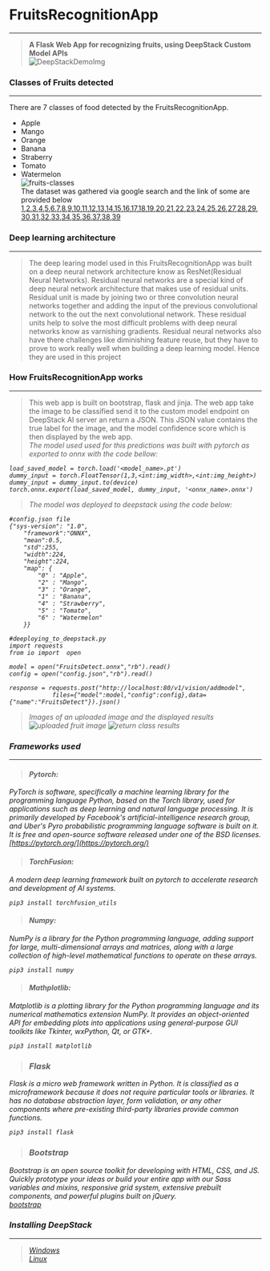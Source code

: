 
# FruitsRecognitionApp
___
> <strong>A Flask Web App for recognizing fruits, using DeepStack Custom Model APIs</strong> <br>
![DeepStackDemoImg](./Assets/Screenshot.png) <br>
### Classes of Fruits detected
___
There are 7 classes of food detected by the FruitsRecognitionApp.
* Apple
* Mango
* Orange
* Banana
* Straberry
* Tomato
* Watermelon <br>
![fruits-classes](./Assets/Fruits-01.png) <br> 
The dataset was gathered via google search and the link of some are provided below
[1](https://www.google.com/search?q=apple+fruit&source=lnms&tbm=isch&sa=X&ved=0ahUKEwiRr5Dyu4LjAhUypnEKHRd0AAYQ_AUIECgB&biw=681&bih=655),[2](https://www.google.com/search?biw=681&bih=655&tbm=isch&sa=1&ei=0PAQXf24E5yAjLsPtOyCsA0&q=red+apple+fruits&oq=red+apple+fruits&gs_l=img.3..0i8i30.27620.31345..31639...0.0..0.231.2718.0j15j1......0....1..gws-wiz-img.......35i39j0i67j0j0i30j0i24.6UjswYHmzVI),[3](https://www.google.com/search?biw=681&bih=655&tbm=isch&sa=1&ei=8fAQXcn8I-zKgwfXypOYDQ&q=green+apple+fruits&oq=green+apple+fruits&gs_l=img.3..0.17337.19431..19911...0.0..0.326.978.0j4j0j1......0....1..gws-wiz-img.......0i7i30.dhmuqp_WWL0),[4](https://www.google.com/search?biw=681&bih=655&tbm=isch&sa=1&ei=B_EQXd42qcmDB5Pvg-AB&q=yellow+apple+fruits&oq=yellow+apple+fruits&gs_l=img.3...40634.42605..42821...0.0..0.200.1028.0j5j1......0....1..gws-wiz-img.VYvl9UvTUZo),[5](https://www.google.com/search?biw=681&bih=655&tbm=isch&sa=1&ei=M_EQXY7-NeGFjLsP9omdkA4&q=orange&oq=orange&gs_l=img.3..35i39l2j0i67l8.14706.15919..16308...0.0..0.225.1083.0j5j1......0....1..gws-wiz-img.......0.2Yj3Mc_jdcc),[6](https://www.google.com/search?biw=681&bih=655&tbm=isch&sa=1&ei=RfEQXeKoKMTlgwfB9LGABQ&q=orange+fruit&oq=orange+fruit&gs_l=img.3..0l10.16403.20282..20598...1.0..0.170.1113.0j7......0....1..gws-wiz-img.......35i39j0i67j0i30.NaNVutTKZuA),[7](https://www.google.com/search?biw=681&bih=655&tbm=isch&sa=1&ei=W_EQXaCcItGHjLsP7-yqkAQ&q=green+orange+fruit&oq=green+orange+fruit&gs_l=img.3..0j0i7i30j0i8i30l7j0i24.20061.21208..21606...0.0..0.167.941.0j6......0....1..gws-wiz-img.......0i8i7i30.YIoTdhpgm-c),[8](https://www.google.com/search?biw=681&bih=655&tbm=isch&sa=1&ei=cvEQXdusJOKfjLsPrc29qA0&q=blood+orange+fruit&oq=blood+orange+fruit&gs_l=img.3..0j0i30j0i24l8.18490.19206..19716...0.0..1.364.1011.0j4j0j1......0....1..gws-wiz-img.......0i7i30.B_im1evTKxM),[9](https://www.google.com/search?biw=681&bih=655&tbm=isch&sa=1&ei=h_EQXfT6MZHAgwefm4eYDg&q=tangerine&oq=tangerine&gs_l=img.3..0j0i67l3j0j0i67j0l4.20981.23248..23785...0.0..0.180.1500.0j9......0....1..gws-wiz-img.......35i39.Lc6hz8OoaCs),[10](https://www.google.com/search?biw=681&bih=655&tbm=isch&sa=1&ei=ofEQXe-pI6LKgwf7uL7ICw&q=orange+basket&oq=orange+basket&gs_l=img.3..0l10.13374.16113..17287...0.0..0.192.2150.0j13......0....1..gws-wiz-img.......35i39j0i67.4SJ3OD_bfqQ),[11](https://www.google.com/search?biw=681&bih=655&tbm=isch&sa=1&ei=tPEQXdPzC7K7gweplqWoCg&q=banana&oq=banana&gs_l=img.3..0i67l4j0l2j0i67l3j0.18847.20420..20868...0.0..0.196.1024.0j6......0....1..gws-wiz-img.......35i39.z4WXhUwzzIQ),[12](https://www.google.com/search?biw=681&bih=655&tbm=isch&sa=1&ei=yvEQXZD-IqmHjLsPl7ieqAU&q=plantain&oq=plantain&gs_l=img.3..0i67l3j0l7.26340.28314..28663...0.0..0.203.1398.0j7j1......0....1..gws-wiz-img.......35i39.tTfpc7bA8oQ),[13](https://www.google.com/search?biw=681&bih=655&tbm=isch&sa=1&ei=6PEQXZnqH4T0U625p8AP&q=green+banana&oq=green+banana&gs_l=img.3..0l10.15008.17677..18363...0.0..1.350.2293.0j9j2j1......0....1..gws-wiz-img.......35i39j0i67.02PryBYUFTs),[14](https://www.google.com/search?biw=681&bih=655&tbm=isch&sa=1&ei=_PEQXZeME86qgwfo4pHgCg&q=small+banana&oq=small+banana&gs_l=img.3..0l10.36005.37419..37917...0.0..0.259.919.0j4j1......0....1..gws-wiz-img.......0i7i30.DxgRsoYg3KU),[15](https://www.google.com/search?biw=681&bih=655&tbm=isch&sa=1&ei=I_IQXeWFKfPhgwf7jIGoBg&q=red+banana&oq=red+banana&gs_l=img.3..0i67l2j0l8.94828.96906..97601...0.0..0.203.844.0j4j1......0....1..gws-wiz-img.......35i39j0i7i30j0i10.AlhQrACtEV4),[16](https://www.google.com/search?biw=681&bih=655&tbm=isch&sa=1&ei=hvIQXZ6pOeWIjLsPlZG_sAk&q=banana+basket&oq=banana+bask&gs_l=img.3.0.0j0i8i30l9.70695.73827..76583...0.0..0.209.1078.0j5j1......0....1..gws-wiz-img.......35i39j0i67j0i5i30.uvWQOfRD9xY),[17](https://www.google.com/search?biw=681&bih=655&tbm=isch&sa=1&ei=1PIQXY-BO4iEjLsP-MWl0Ao&q=mango&oq=mango&gs_l=img.3..0i67l4j0j0i67l5.29489.31931..32506...0.0..0.187.896.0j5......0....1..gws-wiz-img.......35i39.DAwi5uVpwlI),[18](https://www.google.com/search?biw=681&bih=655&tbm=isch&sa=1&ei=9vIQXebtL7ScjLsPk7yUgAo&q=mango+fruit&oq=mango+fruit&gs_l=img.3..0l10.21079.22829..23714...0.0..0.247.1067.0j5j1......0....1..gws-wiz-img.......0i67.hyT897o7tz4),[19](https://www.google.com/search?biw=681&bih=655&tbm=isch&sa=1&ei=D_MQXa_9J4emUJbVgKAG&q=green+mango&oq=green+mango&gs_l=img.3..0j0i67l5j0l2j0i67j0.62275.66919..67581...0.0..0.236.1240.0j6j1......0....1..gws-wiz-img.......35i39j0i7i30j0i10.RkIe__IQoTU),[20](https://www.google.com/search?biw=681&bih=655&tbm=isch&sa=1&ei=VPMQXcCbFMvMgweYk5igBw&q=mango+tree&oq=mango+tree&gs_l=img.3..0l10.19854.23585..34429...0.0..0.442.2228.0j7j1j1j1......0....1..gws-wiz-img.......35i39j0i67.zIC8BZqmYRQ),[21](https://www.google.com/search?biw=681&bih=655&tbm=isch&sa=1&ei=ePMQXb_4C4eJjLsP2Iy_qAk&q=mango+basket&oq=mango+basket&gs_l=img.3..0l6j0i8i30l4.25247.27420..28042...0.0..0.216.1340.0j7j1......0....1..gws-wiz-img.......35i39.HCe24mNFmn8),[22](https://www.google.com/search?biw=681&bih=655&tbm=isch&sa=1&ei=lvMQXYuZApGxUoLVtOgJ&q=palmer+mango&oq=palmer+mango&gs_l=img.3..0l2j0i8i30l2j0i24l3.19362.24448..24914...0.0..0.201.1483.0j8j1......0....1..gws-wiz-img.......35i39j0i67j0i7i30j0i8i7i30.M_H45dyS6-Y),[23](https://www.google.com/search?biw=681&bih=655&tbm=isch&sa=1&ei=sPMQXeTrEbG7gweO4a6ICg&q=tomatoes&oq=tomatoes&gs_l=img.3..0l10.138043.139952..140728...0.0..0.243.1393.0j7j1......0....1..gws-wiz-img.......35i39j0i67.7drP5IWdnJ4),[24](https://www.google.com/search?biw=681&bih=655&tbm=isch&sa=1&ei=PvQQXdLFPIzUUd7Sl9gL&q=green+tomatoes&oq=green+tomatoes&gs_l=img.3..0l7j0i7i30l3.22289.23271..23963...0.0..0.182.1001.0j6......0....1..gws-wiz-img.RQZplJ8AlSU),[25](https://www.google.com/search?biw=681&bih=655&tbm=isch&sa=1&ei=WPQQXfiABsqqgweC_KyACg&q=yellow+tomatoes&oq=yellow+tomatoes&gs_l=img.3..0l4j0i7i30l6.18035.19815..20292...0.0..0.195.993.0j6......0....1..gws-wiz-img.IQaQlFd-awc),[26](https://www.google.com/search?biw=681&bih=655&tbm=isch&sa=1&ei=bfQQXfPjLIuIjLsPm4qn-Ac&q=tomatoes+in+basket&oq=tomatoes+in+basket&gs_l=img.3..0j0i8i30.101429.113498..113974...0.0..0.184.1814.0j11......0....1..gws-wiz-img.......35i39j0i67j0i5i30j0i24.EuJbuMr26tk),[27](https://www.google.com/search?biw=681&bih=655&tbm=isch&sa=1&ei=4fQQXczBM_CzgwfdtpOYAg&q=tomatoes+fruits&oq=tomatoes+fruits&gs_l=img.3..0j0i5i30j0i24.16914.18125..18510...0.0..0.182.963.0j6......0....1..gws-wiz-img.......0i8i30.ePwnSWE21ts),[28](https://www.google.com/search?biw=681&bih=655&tbm=isch&sa=1&ei=9fQQXau2MNqDjLsPiKyU0AY&q=tomatoes+plant&oq=tomatoes+plant&gs_l=img.3..0l10.38119.39568..39880...0.0..0.215.1091.0j5j1......0....1..gws-wiz-img.......35i39.48JCH0U4_HY),[29](https://www.google.com/search?biw=681&bih=655&tbm=isch&sa=1&ei=HvUQXYHvOuWjgwebkraIAg&q=watemelon&oq=watemelon&gs_l=img.3..0j0i10i24l9.168821.174486..174879...1.0..0.189.1712.0j10......0....1..gws-wiz-img.......35i39j0i67j0i10.iK-VSmJncCg),[30](https://www.google.com/search?biw=681&bih=655&tbm=isch&sa=1&ei=z_UQXa_ZJYzagweckZe4Cw&q=watemelon+fruits&oq=watemelon+fruits&gs_l=img.3...12625.14463..15152...0.0..0.295.1412.0j5j2......0....1..gws-wiz-img.......0i10i24.aMfC80vcd3Y),[31](https://www.google.com/search?biw=681&bih=655&tbm=isch&sa=1&ei=AvYQXazILemtgwfttY7YBg&q=water+melon+basket&oq=water+melon+basket&gs_l=img.3..0.1497.1497..1774...0.0..0.155.155.0j1......0....1..gws-wiz-img.2laFtoTyAzE),[32](https://www.google.com/search?biw=681&bih=655&tbm=isch&sa=1&ei=BfYQXan5L6G1gwfZ1JKIBg&q=yellow+water+melon&oq=yellow+water+melon&gs_l=img.3..0i10l10.25335.30646..30978...0.0..0.252.3238.0j16j2......0....1..gws-wiz-img.......35i39j0j0i67j0i10i67.W2u6gRD-8ro),[33](https://www.google.com/search?biw=681&bih=655&tbm=isch&sa=1&ei=JfYQXeaSNoagUN70nsgL&q=water+melon+plant&oq=water+melon+plant&gs_l=img.3..0l8j0i10i24j0i24.17465.22024..22269...1.0..0.189.2978.0j18......0....1..gws-wiz-img.......35i39j0i10i67j0i67j0i10.PMAwPVOxt_4),[34](https://www.google.com/search?biw=681&bih=655&tbm=isch&sa=1&ei=PfYQXeWjJo2bjLsP0YqfiAo&q=Charleston+Watermelon&oq=Charleston+Watermelon&gs_l=img.3..0j0i8i30l2.18710.18710..19632...0.0..0.178.178.0j1......0....2j1..gws-wiz-img.ly9XFVFjbJc),[35](https://www.google.com/search?biw=681&bih=655&tbm=isch&sa=1&ei=UvYQXcC3L4n0U-CDiZAO&q=strawberry&oq=strawberry&gs_l=img.3..0i67l3j0l7.14862.18413..18912...0.0..0.179.1703.0j10......0....1..gws-wiz-img.......35i39.VzPyWUReZGY),[36](https://www.google.com/search?biw=681&bih=655&tbm=isch&sa=1&ei=Z_YQXf-IAaiLjLsPhoSToAk&q=strawberry+fruits&oq=strawberry+fruits&gs_l=img.3..0l3j0i8i30l5j0i24l2.13337.15366..15688...0.0..0.271.1283.0j6j1......0....1..gws-wiz-img.......0i67.gwcm651jovk),[37](https://www.google.com/search?biw=681&bih=655&tbm=isch&sa=1&ei=d_YQXbXfN7PJgwfF3pXIBA&q=unripe+strawberry&oq=unripe+strawberry&gs_l=img.3..0j0i5i30j0i24.14161.19426..19955...0.0..0.229.1530.0j5j3......0....1..gws-wiz-img.......35i39j0i67j0i7i30.B-OvQGLMIKo),[38](https://www.google.com/search?biw=681&bih=655&tbm=isch&sa=1&ei=jfYQXcTaFe6KjLsP8b6ksAQ&q=strawberry+plant&oq=strawberry+plant&gs_l=img.3..0l10.19087.22191..22674...0.0..0.205.1322.0j5j2......0....1..gws-wiz-img.......35i39j0i67.d9xfj_Dw2K8),[39](https://www.google.com/search?biw=681&bih=655&tbm=isch&sa=1&ei=pfYQXcb8Eoq2Uv3IgMgL&q=strawberry+basket&oq=strawberry+basket&gs_l=img.3..0l7j0i5i30l3.19710.21843..22127...0.0..0.174.1335.0j8......0....1..gws-wiz-img.......35i39.EtO4mOB4JDA)
### Deep learning architecture
___
> The deep learing model used in this FruitsRecognitionApp was built on a deep neural network architecture know as ResNet(Residual Neural Networks). Residual neural networks are a special kind of deep neural network architecture that makes use of residual units. Residual unit is made by joining two or three convolution neural networks together and adding the input of the previous convolutional network to the out the next convolutional network. These residual units help to solve the most difficult problems with deep neural networks know as varnishing gradients. Residual neural networks also have there challenges like diminishing feature reuse, but they have to prove to work really well when building a deep learning model. Hence they are used in this project
### How FruitsRecognitionApp works
___
> This web app is built on bootstrap, flask and jinja. The web app take the image to be classified send it to the custom model endpoint on DeepStack AI server an return a JSON. This JSON value contains the true label for the image, and the model confidence score which is then displayed by the web app. <br> <em>The model used used for this predictions was built with pytorch as exported to onnx with the code bellow:<em>

```
load_saved_model = torch.load('<model_name>.pt')
dummy_input = torch.FloatTensor(1,3,<int:img_width>,<int:img_height>)
dummy_input = dummy_input.to(device)
torch.onnx.export(load_saved_model, dummy_input, '<onnx_name>.onnx')
```

>The model was deployed to deepstack using the code below:

```
#config.json file
{"sys-version": "1.0",
    "framework":"ONNX",
    "mean":0.5,
    "std":255,
    "width":224,
    "height":224,
    "map": {
        "0" : "Apple",
        "2" : "Mango",
        "3" : "Orange",
        "1" : "Banana",
        "4" : "Strawberry",
        "5" : "Tomato",
        "6" : "Watermelon"
    }}
    
#deeploying_to_deepstack.py
import requests
from io import  open

model = open("FruitsDetect.onnx","rb").read()
config = open("config.json","rb").read()

response = requests.post("http://localhost:80/v1/vision/addmodel",
            files={"model":model,"config":config},data={"name":"FruitsDetect"}).json()
```
> Images of an uploaded image and the displayed results
![uploaded fruit image](./Assets/Screenshot2.png)
![return class results](./Assets/Screenshot3.png)

### Frameworks used
___
> #### Pytorch:
PyTorch is software, specifically a machine learning library for the programming language Python, based on the Torch library, used for applications such as deep learning and natural language processing. It is primarily developed by Facebook's artificial-intelligence research group, and Uber's Pyro probabilistic programming language software is built on it. It is free and open-source software released under one of the BSD licenses.<br>[https://pytorch.org/](https://pytorch.org/)

> #### TorchFusion: 
A modern deep learning framework built on pytorch to accelerate research and development of AI systems.
```
pip3 install torchfusion_utils
```
> #### Numpy:
NumPy is a library for the Python programming language, adding support for large, multi-dimensional arrays and matrices, along with a large collection of high-level mathematical functions to operate on these arrays.
```
pip3 install numpy
```
> #### Mathplotlib:
Matplotlib is a plotting library for the Python programming language and its numerical mathematics extension NumPy. It provides an object-oriented API for embedding plots into applications using general-purpose GUI toolkits like Tkinter, wxPython, Qt, or GTK+. 
```
pip3 install matplotlib
```
> ### Flask
Flask is a micro web framework written in Python. It is classified as a microframework because it does not require particular tools or libraries. It has no database abstraction layer, form validation, or any other components where pre-existing third-party libraries provide common functions.
```
pip3 install flask
```
> ### Bootstrap
Bootstrap is an open source toolkit for developing with HTML, CSS, and JS. Quickly prototype your ideas or build your entire app with our Sass variables and mixins, responsive grid system, extensive prebuilt components, and powerful plugins built on jQuery. <br> [bootstrap](https://getbootstrap.com/docs/4.3/getting-started/download/)

### Installing DeepStack
___
>[Windows](https://deepstack.cc/install/windows) <br>
[Linux](https://deepstack.cc/install/linux)



```python

```
